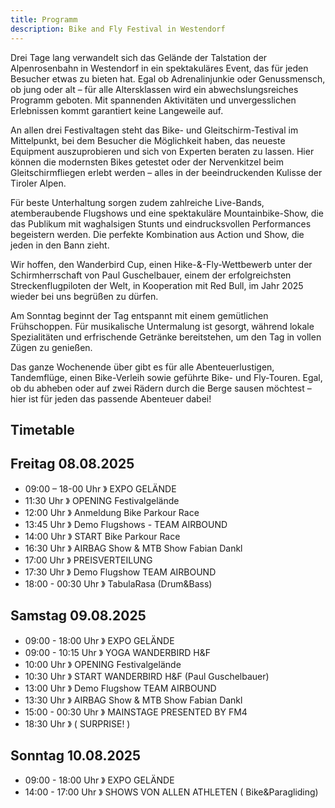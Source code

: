 ```yaml
---
title: Programm
description: Bike and Fly Festival in Westendorf
---
```


Drei Tage lang verwandelt sich das Gelände der Talstation der Alpenrosenbahn in Westendorf in ein spektakuläres Event, das für jeden Besucher etwas zu bieten hat. Egal ob Adrenalinjunkie oder Genussmensch, ob jung oder alt – für alle Altersklassen wird ein abwechslungsreiches Programm geboten. Mit spannenden Aktivitäten und unvergesslichen Erlebnissen kommt garantiert keine Langeweile auf.

An allen drei Festivaltagen steht das Bike- und Gleitschirm-Testival im Mittelpunkt, bei dem Besucher die Möglichkeit haben, das neueste Equipment auszuprobieren und sich von Experten beraten zu lassen. Hier können die modernsten Bikes getestet oder der Nervenkitzel beim Gleitschirmfliegen erlebt werden – alles in der beeindruckenden Kulisse der Tiroler Alpen.

Für beste Unterhaltung sorgen zudem zahlreiche Live-Bands, atemberaubende Flugshows und eine spektakuläre Mountainbike-Show, die das Publikum mit waghalsigen Stunts und eindrucksvollen Performances begeistern werden. Die perfekte Kombination aus Action und Show, die jeden in den Bann zieht.

Wir hoffen, den Wanderbird Cup, einen Hike-&-Fly-Wettbewerb unter der Schirmherrschaft von Paul Guschelbauer, einem der erfolgreichsten Streckenflugpiloten der Welt, in Kooperation mit Red Bull, im Jahr 2025 wieder bei uns begrüßen zu dürfen.

Am Sonntag beginnt der Tag entspannt mit einem gemütlichen Frühschoppen. Für musikalische Untermalung ist gesorgt, während lokale Spezialitäten und erfrischende Getränke bereitstehen, um den Tag in vollen Zügen zu genießen.

Das ganze Wochenende über gibt es für alle Abenteuerlustigen, Tandemflüge, einen Bike-Verleih sowie geführte Bike- und Fly-Touren. Egal, ob du abheben oder auf zwei Rädern durch die Berge sausen möchtest – hier ist für jeden das passende Abenteuer dabei!

## Timetable

<div class="grid md:grid-cols-3 gap-4 mb-10">
  <div class="bg-[#c2deba] shadow-md rounded-lg p-4">
    <h2>Freitag 08.08.2025</h2>
    <ul>
      <li>09:00 – 18-00 Uhr 》 EXPO GELÄNDE</li>
      <li>11:30 Uhr 》 OPENING Festivalgelände</li>
      <li>12:00 Uhr  》 Anmeldung Bike Parkour Race</li>
      <li>13:45 Uhr 》 Demo Flugshows - TEAM AIRBOUND</li>
      <li>14:00 Uhr 》 START Bike Parkour Race</li>
      <li>16:30 Uhr 》 AIRBAG Show & MTB Show Fabian Dankl</li>
      <li>17:00 Uhr 》 PREISVERTEILUNG</li>
      <li>17:30 Uhr 》 Demo Flugshow TEAM AIRBOUND</li>
      <li>18:00 - 00:30 Uhr 》 TabulaRasa (Drum&Bass)</li>
    </ul>
  </div>
  <div class="bg-[#b0def1] shadow-md rounded-lg p-4">
    <h2>Samstag 09.08.2025</h2>
    <ul>
      <li>09:00 - 18:00 Uhr 》 EXPO GELÄNDE</li>
      <li>09:00 - 10:15 Uhr 》 YOGA WANDERBIRD H&F</li> 
      <li>10:00 Uhr 》 OPENING Festivalgelände</li>
      <li>10:30 Uhr 》 START WANDERBIRD H&F (Paul Guschelbauer)</li>
      <li>13:00 Uhr 》 Demo Flugshow TEAM AIRBOUND</li>
      <li>13:30 Uhr 》 AIRBAG Show & MTB Show Fabian Dankl</li>
      <li>15:00 - 00:30 Uhr 》 <span class="text-lg">MAINSTAGE PRESENTED BY FM4</span></li>
      <li>18:30 Uhr 》  ( SURPRISE! )</li>
    </ul>
  </div>
  <div class="bg-[#c2deba] shadow-md rounded-lg p-4">
    <h2>Sonntag 10.08.2025</h2>
    <ul>
      <li>09:00 - 18:00 Uhr 》 EXPO GELÄNDE</li>
      <li>14:00 - 17:00 Uhr 》 SHOWS VON ALLEN ATHLETEN ( Bike&Paragliding)</li>
    </ul>
  </div>
</div>


<ContentImageGallery path="/media/programm/gallerie/"/>
